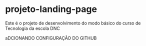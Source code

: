 # projeto-landing-page

Este é o projeto de desenvolvimento do modo básico do curso de Tecnologia da escola DNC

aDCIONANDO CONFIGURAÇÃO DO GITHUB
